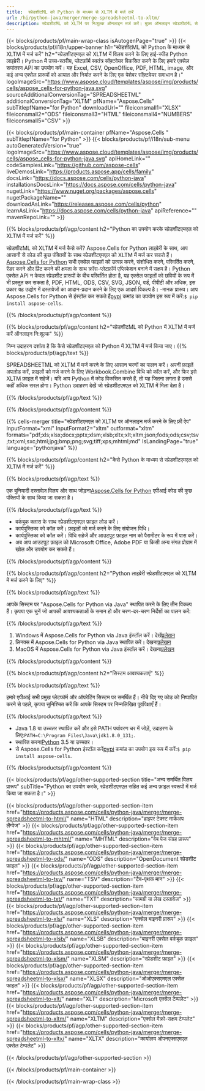 ```yaml
---
title:  स्प्रेडशीटML को Python के माध्यम से XLTM में मर्ज करें
url: /hi/python-java/merger/merge-spreadsheetml-to-xltm/ 
description: स्प्रेडशीटML को XLTM पर निःशुल्क ऑनलाइन मर्ज करें। मुफ़्त ऑनलाइन स्प्रेडशीटML से XLTM मर्जर। स्प्रेडशीटML को Word, Excel, PPTX, PDF, JPG, HTML, ODS, SVG, XPS और अन्य में मर्ज करें।
---
```

{{< blocks/products/pf/main-wrap-class isAutogenPage="true" >}}
{{< blocks/products/pf/i18n/upper-banner h1="स्प्रेडशीटML को Python के माध्यम से XLTM में मर्ज करें" h2="स्प्रेडशीटएमएल को XLTM में विलय करने के लिए हाई-स्पीड Python लाइब्रेरी। Python में उच्च-स्तरीय, प्लेटफ़ॉर्म स्वतंत्र सॉफ़्टवेयर विकसित करने के लिए हमारे एक्सेल रूपांतरण API का उपयोग करें। यह Excel, CSV, OpenOffice, PDF, HTML, image, और कई अन्य एक्सेल प्रारूपों को आयात और निर्यात करने के लिए एक पेशेवर सॉफ़्टवेयर समाधान है।" logoImageSrc="https://www.aspose.cloud/templates/aspose/img/products/cells/aspose_cells-for-python-java.svg" sourceAdditionalConversionTag="SPREADSHEETML" additionalConversionTag="XLTM" pfName="Aspose.Cells" subTitlepfName="for Python" downloadUrl="" fileiconsmall1="XLSX" fileiconsmall2="ODS" fileiconsmall3="HTML" fileiconsmall4="NUMBERS" fileiconsmall5="CSV" >}}

{{< blocks/products/pf/main-container pfName="Aspose.Cells " subTitlepfName="for Python" >}}
{{< blocks/products/pf/i18n/sub-menu autoGeneratedVersion="true" logoImageSrc="https://www.aspose.cloud/templates/aspose/img/products/cells/aspose_cells-for-python-java.svg" apiHomeLink="" codeSamplesLink="https://github.com/aspose-cells" liveDemosLink="https://products.aspose.app/cells/family" docsLink="https://docs.aspose.com/cells/python-java" installationsDocsLink="https://docs.aspose.com/cells/python-java" nugetLink="https://www.nuget.org/packages/aspose.cells" nugetPackageName="" downloadAsLink="https://releases.aspose.com/cells/python" learnAsLink="https://docs.aspose.com/cells/python-java" apiReference="" mavenRepoLink="" >}}

{{% blocks/products/pf/agp/content h2="Python का उपयोग करके स्प्रेडशीटएमएल को XLTM में मर्ज करें" %}}

 स्प्रेडशीटML को XLTM में मर्ज कैसे करें? Aspose.Cells for Python लाइब्रेरी के साथ, आप आसानी से कोड की कुछ पंक्तियों के साथ स्प्रेडशीटएमएल को XLTM में मर्ज कर सकते हैं।[Aspose.Cells for Python](https://pypi.org/project/aspose-cells) सभी एक्सेल फाइलों को उत्पन्न करने, संशोधित करने, परिवर्तित करने, रेंडर करने और प्रिंट करने की क्षमता के साथ क्रॉस-प्लेटफ़ॉर्म एप्लिकेशन बनाने में सक्षम है। Python एक्सेल API न केवल स्प्रेडशीट प्रारूपों के बीच परिवर्तित होता है, यह एक्सेल फाइलों को छवियों के रूप में भी प्रस्तुत कर सकता है, PDF, HTML, ODS, CSV, SVG, JSON, वर्ड, पीपीटी और अधिक, इस प्रकार यह उद्योग में दस्तावेजों का आदान-प्रदान करने के लिए एक आदर्श विकल्प है। -मानक प्रारूप। आप Aspose.Cells for Python से इंस्टॉल कर सकते हैं<a href="https://pypi.org/project/aspose-cells/">pypi</a> कमांड का उपयोग इस रूप में करें:<code>$ pip install aspose-cells</code>.


{{% /blocks/products/pf/agp/content %}}

{{% blocks/products/pf/agp/content h2="स्प्रेडशीटML को Python में XLTM में मर्ज करें ऑनलाइन नि:शुल्क" %}}

निम्न उदाहरण दर्शाता है कि कैसे स्प्रेडशीटएमएल को Python में XLTM में मर्ज किया जाए।
{{% blocks/products/pf/agp/text %}}

SPREADSHEETML को XLTM में मर्ज करने के लिए आसान चरणों का पालन करें। अपनी फ़ाइलें अपलोड करें, फ़ाइलों को मर्ज करने के लिए Workbook.Combine विधि को कॉल करें, और फिर इसे XLTM फ़ाइल में सहेजें। यदि आप Python में कोड विकसित करते हैं, तो यह जितना लगता है उससे कहीं अधिक सरल होगा। Python उदाहरण देखें जो स्प्रेडशीटएमएल को XLTM में मिला देता है।

{{% /blocks/products/pf/agp/text %}}

{{% /blocks/products/pf/agp/content %}}

{{% cells-merger title="स्प्रेडशीटएमएल को XLTM पर ऑनलाइन मर्ज करने के लिए फ्री ऐप" InputFormat="xml" InputFormat2="xltm" outformat="xltm" formats="pdf;xls;xlsx;docx;pptx;xlsm;xlsb;xltx;xlt;xltm;json;fods;ods;csv;tsv;txt;xml;sxc;html;jpg;bmp;png;svg;tiff;xps;mhtml;md" IsLandingPage="true" language="pythonjava" %}}

{{% blocks/products/pf/agp/content h2="कैसे Python के माध्यम से स्प्रेडशीटएमएल को XLTM में मर्ज करें" %}}

{{% blocks/products/pf/agp/text %}}

 एक बुनियादी दस्तावेज़ विलय और साथ जोड़ना[Aspose.Cells for Python](https://products.aspose.com/cells/python-java) एपीआई कोड की कुछ पंक्तियों के साथ किया जा सकता है।

{{% /blocks/products/pf/agp/text %}}

+ वर्कबुक क्लास के साथ स्प्रेडशीटएमएल फ़ाइल लोड करें।
+ कार्यपुस्तिका को कॉल करें। फ़ाइलों को मर्ज करने के लिए संयोजन विधि।
+ कार्यपुस्तिका को कॉल करें। विधि सहेजें और आउटपुट फ़ाइल नाम को पैरामीटर के रूप में पास करें।
+ अब आप आउटपुट फ़ाइल को Microsoft Office, Adobe PDF या किसी अन्य संगत प्रोग्राम में खोल और उपयोग कर सकते हैं।

{{% /blocks/products/pf/agp/content %}}

{{% blocks/products/pf/agp/content h2="Python लाइब्रेरी स्प्रेडशीटएमएल को XLTM में मर्ज करने के लिए" %}}

{{% blocks/products/pf/agp/text %}}

आपके सिस्टम पर "Aspose.Cells for Python via Java" स्थापित करने के लिए तीन विकल्प हैं। कृपया एक चुनें जो आपकी आवश्यकताओं के समान हो और चरण-दर-चरण निर्देशों का पालन करें:

{{% /blocks/products/pf/agp/text %}}

1.  Windows में Aspose.Cells for Python via Java इंस्टॉल करें। देखें[प्रलेखन](https://docs.aspose.com/cells/python-java/getting-started/#windows)
1.  लिनक्स में Aspose.Cells for Python via Java स्थापित करें। देखना[प्रलेखन](https://docs.aspose.com/cells/python-java/getting-started/#linux)
1.  MacOS में Aspose.Cells for Python via Java इंस्टॉल करें। देखना[प्रलेखन](https://docs.aspose.com/cells/python-java/getting-started/#macos)


{{% /blocks/products/pf/agp/content %}}

 
{{% blocks/products/pf/agp/content h2="सिस्टम आवश्यकताएं" %}}

{{% blocks/products/pf/agp/text %}}

हमारे एपीआई सभी प्रमुख प्लेटफॉर्म और ऑपरेटिंग सिस्टम पर समर्थित हैं। नीचे दिए गए कोड को निष्पादित करने से पहले, कृपया सुनिश्चित करें कि आपके सिस्टम पर निम्नलिखित पूर्वापेक्षाएँ हैं।

{{% /blocks/products/pf/agp/text %}}

-  Java 1.8 या उच्चतर स्थापित करें और इसे PATH पर्यावरण चर में जोड़ें, उदाहरण के लिए:<code>PATH=C:\Program Files\Java\jdk1.8.0_131;</code>.
-  स्थापित करना[Python](https://www.python.org/downloads/) 3.5 या उच्चतर।
- से Aspose.Cells for Python इंस्टॉल करें<a href="https://pypi.org/project/aspose-cells/">pypi</a> कमांड का उपयोग इस रूप में करें:<code>$ pip install aspose-cells</code>.


{{% /blocks/products/pf/agp/content %}}


{{< blocks/products/pf/agp/other-supported-section title="अन्य समर्थित विलय प्रारूप" subTitle="Python का उपयोग करके, स्प्रेडशीटएमएल सहित कई अन्य फ़ाइल स्वरूपों में मर्ज किया जा सकता है।" >}}

{{< blocks/products/pf/agp/other-supported-section-item href="https://products.aspose.com/cells/python-java/merger/merge-spreadsheetml-to-html/" name="HTML" description="हाइपर टेक्स्ट मार्कअप लैंग्वेज" >}}
{{< blocks/products/pf/agp/other-supported-section-item href="https://products.aspose.com/cells/python-java/merger/merge-spreadsheetml-to-mhtml/" name="MHTML" description="वेब पेज संग्रह प्रारूप" >}}
{{< blocks/products/pf/agp/other-supported-section-item href="https://products.aspose.com/cells/python-java/merger/merge-spreadsheetml-to-ods/" name="ODS" description="OpenDocument स्प्रेडशीट फ़ाइल" >}}
{{< blocks/products/pf/agp/other-supported-section-item href="https://products.aspose.com/cells/python-java/merger/merge-spreadsheetml-to-tsv/" name="TSV" description="टैब-पृथक मान" >}}
{{< blocks/products/pf/agp/other-supported-section-item href="https://products.aspose.com/cells/python-java/merger/merge-spreadsheetml-to-txt/" name="TXT" description="सामग्री या लेख दस्तावेज़" >}}
{{< blocks/products/pf/agp/other-supported-section-item href="https://products.aspose.com/cells/python-java/merger/merge-spreadsheetml-to-xls/" name="XLS" description="एक्सेल बाइनरी प्रारूप" >}}
{{< blocks/products/pf/agp/other-supported-section-item href="https://products.aspose.com/cells/python-java/merger/merge-spreadsheetml-to-xlsb/" name="XLSB" description="बाइनरी एक्सेल वर्कबुक फ़ाइल" >}}
{{< blocks/products/pf/agp/other-supported-section-item href="https://products.aspose.com/cells/python-java/merger/merge-spreadsheetml-to-xlsm/" name="XLSM" description="स्प्रेडशीट फ़ाइल" >}}
{{< blocks/products/pf/agp/other-supported-section-item href="https://products.aspose.com/cells/python-java/merger/merge-spreadsheetml-to-xlsx/" name="XLSX" description="ओओएक्सएमएल एक्सेल फाइल" >}}
{{< blocks/products/pf/agp/other-supported-section-item href="https://products.aspose.com/cells/python-java/merger/merge-spreadsheetml-to-xlt/" name="XLT" description="Microsoft एक्सेल टेम्पलेट" >}}
{{< blocks/products/pf/agp/other-supported-section-item href="https://products.aspose.com/cells/python-java/merger/merge-spreadsheetml-to-xltm/" name="XLTM" description="एक्सेल मैक्रो-सक्षम टेम्पलेट" >}}
{{< blocks/products/pf/agp/other-supported-section-item href="https://products.aspose.com/cells/python-java/merger/merge-spreadsheetml-to-xltx/" name="XLTX" description="कार्यालय ओपनएक्सएमएल एक्सेल टेम्पलेट" >}}

{{< /blocks/products/pf/agp/other-supported-section >}}

{{< /blocks/products/pf/main-container >}}
    
{{< /blocks/products/pf/main-wrap-class >}}
